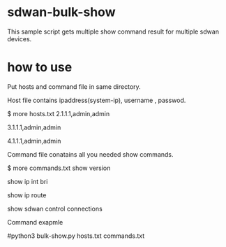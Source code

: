 # sdwan-bulk-show
This sample script gets multiple show command result for multiple sdwan devices.

# how to use
Put hosts and command file in same directory.

Host file contains ipaddress(system-ip), username , passwod.

$ more hosts.txt
2.1.1.1,admin,admin

3.1.1.1,admin,admin

4.1.1.1,admin,admin

Command file conatains all you needed show commands.

$ more commands.txt
show version

show ip int bri

show ip route

show sdwan control connections

Command exapmle

#python3 bulk-show.py hosts.txt commands.txt
